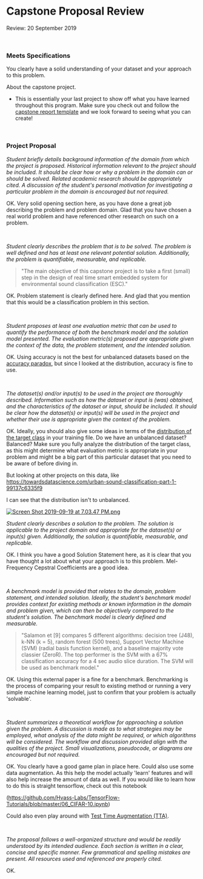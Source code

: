 # Capstone Proposal Review

Review: 20 September 2019

<br>

### Meets Specifications 

You clearly have a solid understanding of your dataset and your approach to this problem. 

About the capstone project.

- This is essentially your last project to show off what you have learned throughout this program. Make sure you check out and follow the [capstone report template](https://github.com/udacity/machine-learning/blob/master/projects/capstone/capstone_report_template.md) and we look forward to seeing what you can create!

<br>

### Project Proposal 

*Student briefly details background information of the domain from which the project is proposed. Historical information relevant to the project should be included. It should be clear how or why a problem in the domain can or should be solved. Related academic research should be appropriately cited. A discussion of the student's personal motivation for investigating a particular problem in the domain is encouraged but not required.*

OK. Very solid opening section here, as you have done a great job describing the problem and problem domain. Glad that you have chosen a real world problem and have referenced other research on such on a problem.

<br>

*Student clearly describes the problem that is to be solved. The problem is well defined and has at least one relevant potential solution. Additionally, the problem is quantifiable, measurable, and replicable.* 

> "The main objective of this capstone project is to take a first (small) step in the design of real time smart embedded system for environmental sound classification (ESC)."

OK. Problem statement is clearly defined here. And glad that you mention that this would be a classification problem in this section.

<br>

*Student proposes at least one evaluation metric that can be used to quantify the performance of both the benchmark model and the solution model presented. The evaluation metric(s) proposed are appropriate given the context of the data, the problem statement, and the intended solution.*

OK. Using accuracy is not the best for unbalanced datasets based on the [accuracy paradox](https://en.wikipedia.org/wiki/Accuracy_paradox), but since I looked at the distribution, accuracy is fine to use.

<br>

*The dataset(s) and/or input(s) to be used in the project are thoroughly described. Information such as how the dataset or input is (was) obtained, and the characteristics of the dataset or input, should be included. It should be clear how the dataset(s) or input(s) will be used in the project and whether their use is appropriate given the context of the problem.*

OK. Ideally, you should also give some ideas in terms of the [distribution of the target class](https://machinelearningmastery.com/tactics-to-combat-imbalanced-classes-in-your-machine-learning-dataset/) in your training file. Do we have an unbalanced dataset? Balanced? Make sure you fully analyze the distribution of the target class, as this might determine what evaluation metric is appropriate in your problem and might be a big part of this particular dataset that you need to be aware of before diving in. 

But looking at other projects on this data, like
https://towardsdatascience.com/urban-sound-classification-part-1-99137c6335f9

I can see that the distribution isn't to unbalanced. 

[![Screen Shot 2019-09-19 at 7.03.47 PM.png](https://udacity-reviews-uploads.s3.us-west-2.amazonaws.com/_attachments/19273/1568945041/Screen_Shot_2019-09-19_at_7.03.47_PM.png)](https://udacity-reviews-uploads.s3.us-west-2.amazonaws.com/_attachments/19273/1568945041/Screen_Shot_2019-09-19_at_7.03.47_PM.png)



*Student clearly describes a solution to the problem. The solution is applicable to the project domain and appropriate for the dataset(s) or input(s) given. Additionally, the solution is quantifiable, measurable, and replicable.*

OK. I think you have a good Solution Statement here, as it is clear that you have thought a lot about what your approach is to this problem. Mel-Frequency Cepstral Coefficients are a good idea.

<br>

*A benchmark model is provided that relates to the domain, problem statement, and intended solution. Ideally, the student's benchmark model provides context for existing methods or known information in the domain and problem given, which can then be objectively compared to the student's solution. The benchmark model is clearly defined and measurable.*

> "Salamon et [9] compares 5 different algorithms: decision tree (J48), k-NN (k = 5), random forest (500 trees), Support Vector Machine (SVM) (radial basis function kernel), and a baseline majority vote classier (ZeroR). The top performer is the SVM with a 67% classification accuracy for a 4 sec audio slice duration. The SVM will be used as benchmark model."

OK. Using this external paper is a fine for a benchmark. Benchmarking is the process of comparing your result to existing method or running a very simple machine learning model, just to confirm that your problem is actually 'solvable'.

<br>

*Student summarizes a theoretical workflow for approaching a solution given the problem. A discussion is made as to what strategies may be employed, what analysis of the data might be required, or which algorithms will be considered. The workflow and discussion provided align with the qualities of the project. Small visualizations, pseudocode, or diagrams are encouraged but not required.*

OK. You clearly have a good game plan in place here. Could also use some data augmentation. As this help the model actually 'learn' features and will also help increase the amount of data as well. If you would like to learn how to do this is straight tensorflow, check out this notebook

(https://github.com/Hvass-Labs/TensorFlow-Tutorials/blob/master/06_CIFAR-10.ipynb)

Could also even play around with [Test Time Augmentation (TTA)](https://towardsdatascience.com/test-time-augmentation-tta-and-how-to-perform-it-with-keras-4ac19b67fb4d).

<br>

*The proposal follows a well-organized structure and would be readily understood by its intended audience. Each section is written in a clear, concise and specific manner. Few grammatical and spelling mistakes are present. All resources used and referenced are properly cited.*

OK.
